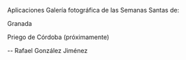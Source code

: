 Aplicaciones Galería fotográfica de las Semanas Santas de:

Granada

Priego de Córdoba (próximamente)



--
Rafael González Jiménez

